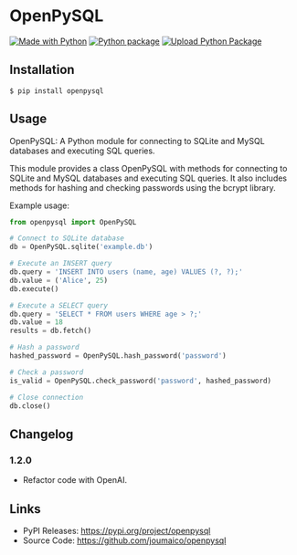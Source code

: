 # OpenPySQL

[![Made with Python](https://img.shields.io/badge/Python->=3.10-blue?logo=python&logoColor=white)](https://python.org "Go to Python homepage")
[![Python package](https://github.com/joumaico/openpysql/actions/workflows/python-package.yml/badge.svg)](https://github.com/joumaico/openpysql/actions/workflows/python-package.yml)
[![Upload Python Package](https://github.com/joumaico/openpysql/actions/workflows/python-publish.yml/badge.svg)](https://github.com/joumaico/openpysql/actions/workflows/python-publish.yml)

## Installation

```console
$ pip install openpysql
```

## Usage

OpenPySQL: A Python module for connecting to SQLite and MySQL databases and executing SQL queries.

This module provides a class OpenPySQL with methods for connecting to SQLite and MySQL databases and executing SQL queries. It also includes methods for hashing and checking passwords using the bcrypt library.

Example usage:

```python
from openpysql import OpenPySQL

# Connect to SQLite database
db = OpenPySQL.sqlite('example.db')

# Execute an INSERT query
db.query = 'INSERT INTO users (name, age) VALUES (?, ?);'
db.value = ('Alice', 25)
db.execute()

# Execute a SELECT query
db.query = 'SELECT * FROM users WHERE age > ?;'
db.value = 18
results = db.fetch()

# Hash a password
hashed_password = OpenPySQL.hash_password('password')

# Check a password
is_valid = OpenPySQL.check_password('password', hashed_password)

# Close connection
db.close()
```

## Changelog

### 1.2.0
* Refactor code with OpenAI.

## Links
* PyPI Releases: https://pypi.org/project/openpysql
* Source Code: https://github.com/joumaico/openpysql
